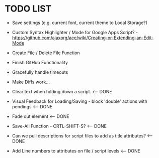 
TODO LIST
=========

* Save settings (e.g. current font, current theme to Local Storage?)

* Custom Syntax Highlighter / Mode for Google Apps Script? - https://github.com/ajaxorg/ace/wiki/Creating-or-Extending-an-Edit-Mode
* Create File / Delete File Function
* Finish GitHub Functionality

* Gracefully handle timeouts
* Make Diffs work...

* Clear text when folding down a script. <-- DONE
* Visual Feedback for Loading/Saving - block 'double' actions with pendings <-- DONE
* Fade out element <-- DONE
* Save-All Function - CRTL-SHIFT-S? <-- DONE
* Can we pull descriptions for script files to add as title attributes? <-- DONE
* Add Line numbers to attributes on file / script levels <-- DONE